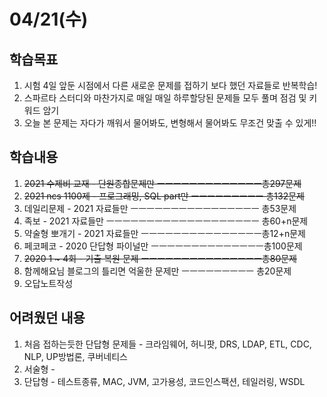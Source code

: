 # 04/21(수)
## 학습목표
1. 시험 4일 앞둔 시점에서 다른 새로운 문제를 접하기 보다 했던 자료들로 반복학습!
2. 스파르타 스터디와 마찬가지로 매일 매일 하루할당된 문제들 모두 풀며 점검 및 키워드 암기
2. 오늘 본 문제는 자다가 깨워서 물어봐도, 변형해서 물어봐도 무조건 맞출 수 있게!! 

## 학습내용
1. ~~2021 수제비 교재 - 단원종합문제만 ㅡㅡㅡㅡㅡㅡㅡㅡㅡㅡㅡㅡㅡ총297문제~~<br>
2. ~~2021 ncs 1100제 - 프로그래밍, SQL part만 ㅡㅡㅡㅡㅡㅡㅡㅡㅡ 총132문제~~<br>
3. 데일리문제 - 2021 자료들만 ㅡㅡㅡㅡㅡㅡㅡㅡㅡㅡㅡㅡㅡㅡㅡㅡ 총53문제<br>  
4. 족보 - 2021 자료들만 ㅡㅡㅡㅡㅡㅡㅡㅡㅡㅡㅡㅡㅡㅡㅡㅡㅡㅡㅡ 총60+n문제<br>
5. 약술형 뽀개기 - 2021 자료들만 ㅡㅡㅡㅡㅡㅡㅡㅡㅡㅡㅡㅡㅡㅡㅡ총12+n문제<br>
6. 페코페코 - 2020 단답형 파이널만 ㅡㅡㅡㅡㅡㅡㅡㅡㅡㅡㅡㅡㅡㅡ총100문제<br>
7. ~~2020 1 ~ 4회 - 기출 복원 문제 ㅡㅡㅡㅡㅡㅡㅡㅡㅡㅡㅡㅡㅡㅡㅡ총80문제~~<br>
8. 함께해요님 블로그의 틀리면 억울한 문제만 ㅡㅡㅡㅡㅡㅡㅡㅡㅡ 총20문제<br>
9. 오답노트작성 


## 어려웠던 내용
1. 처음 접하는듯한 단답형 문제들 - 크라임웨어, 허니팟, DRS, LDAP, ETL, CDC, NLP, UP방법론, 쿠버네티스<br> 
2. 서술형 - 
3. 단답형 - 테스트종류, MAC, JVM, 고가용성, 코드인스팩션, 테일러링, WSDL